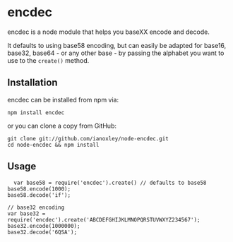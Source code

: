 encdec
======
encdec is a node module that helps you baseXX encode and decode.

It defaults to using base58 encoding, but can easily be adapted for 
base16, base32, base64 - or any other base - by passing the alphabet
you want to use to the `create()` method.

Installation
------------
encdec can be installed from npm via:

    npm install encdec

or you can clone a copy from GitHub:

    git clone git://github.com/ianoxley/node-encdec.git
    cd node-encdec && npm install

Usage
-----

	  var base58 = require('encdec').create() // defaults to base58
    base58.encode(1000);
    base58.decode('if');
    
    // base32 encoding
    var base32 = require('encdec').create('ABCDEFGHIJKLMNOPQRSTUVWXYZ234567');
    base32.encode(1000000);
    base32.decode('6QSA');

